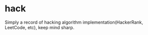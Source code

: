 # hack
Simply a record of hacking algorithm implementation(HackerRank, LeetCode, etc), keep mind sharp.
